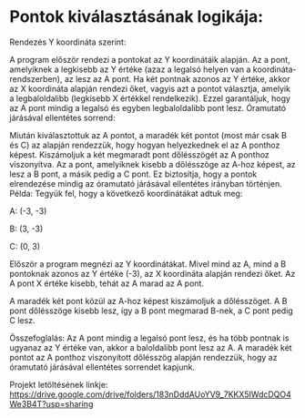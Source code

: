 # Pontok kiválasztásának logikája:
Rendezés Y koordináta szerint:

A program először rendezi a pontokat az Y koordinátáik alapján. Az a pont, amelyiknek a legkisebb az Y értéke (azaz a legalsó helyen van a koordináta-rendszerben), az lesz az A pont.
Ha két pontnak azonos az Y értéke, akkor az X koordináta alapján rendezi őket, vagyis azt a pontot választja, amelyik a legbaloldalibb (legkisebb X értékkel rendelkezik).
Ezzel garantáljuk, hogy az A pont mindig a legalsó és egyben legbaloldalibb pont lesz.
Óramutató járásával ellentétes sorrend:

Miután kiválasztottuk az A pontot, a maradék két pontot (most már csak B és C) az alapján rendezzük, hogy hogyan helyezkednek el az A ponthoz képest.
Kiszámoljuk a két megmaradt pont dőlésszögét az A ponthoz viszonyítva. Az a pont, amelyiknek kisebb a dőlésszöge az A-hoz képest, az lesz a B pont, a másik pedig a C pont.
Ez biztosítja, hogy a pontok elrendezése mindig az óramutató járásával ellentétes irányban történjen.
Példa:
Tegyük fel, hogy a következő koordinátákat adtuk meg:

A: (-3, -3)

B: (3, -3)

C: (0, 3)

Először a program megnézi az Y koordinátákat. Mivel mind az A, mind a B pontoknak azonos az Y értéke (-3), az X koordináta alapján rendezi őket. Az A pont X értéke kisebb, tehát az A marad az A pont.

A maradék két pont közül az A-hoz képest kiszámoljuk a dőlésszöget. A B pont dőlésszöge kisebb lesz, így a B pont megmarad B-nek, a C pont pedig C lesz.

Összefoglalás:
Az A pont mindig a legalsó pont lesz, és ha több pontnak is ugyanaz az Y értéke van, akkor a baloldalibb pont lesz az A.
A maradék két pontot az A ponthoz viszonyított dőlésszög alapján rendezzük, hogy az óramutató járásával ellentétes sorrendet kapjunk.

Projekt letöltésének linkje:
https://drive.google.com/drive/folders/183nDddAUoYV9_7KKX5IWdcDQO4We3B4T?usp=sharing

